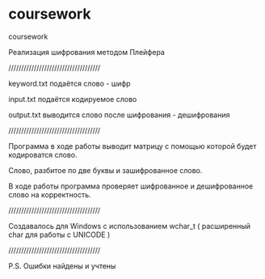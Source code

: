 # coursework
coursework

Реализация шифрования методом Плейфера

////////////////////////////////////

keyword.txt подаётся слово - шифр

input.txt подаётся кодируемое слово

output.txt выводится слово после шифрования - дешифрования

////////////////////////////////////

Программа в ходе работы выводит матрицу с помощью которой будет кодироватся слово.

Слово, разбитое по две буквы и зашифрованное слово.

В ходе работы программа проверяет шифрованное и дешифрованное слово на корректность.

////////////////////////////////////

Создавалось для Windows c использованием wchar_t ( расширенный char для работы с UNICODE ) 

////////////////////////////////////

P.S. Ошибки найдены и учтены
